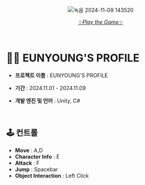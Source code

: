 
<div align="center">
    <img src="https://github.com/user-attachments/assets/ce910d7e-f463-448a-b4fd-e2f848eb9349" alt="녹음 2024-11-09 143520">
    <p><a href="https://key0223.github.io/Resume/" target="_blank"><i>✨Play the Game✨</i></a></p>
</div>

<br/>

# 👩‍💻 EUNYOUNG'S PROFILE

+ **프로젝트 이름** : EUNYOUNG'S PROFILE
+ **기간** : 2024.11.01 - 2024.11.09
  
+ **개발 엔진 및 언어** : Unity, C#

<br/>

## 🕹️ 컨트롤

- **Move**  : A,D
- **Character Info** : E
- **Attack** : F
- **Jump** : Spacebar
- **Object Interaction** : Left Click
 



